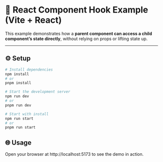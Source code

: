 # 🧩 React Component Hook Example (Vite + React)

This example demonstrates how a **parent component can access a child component’s state directly**, without relying on props or lifting state up.

---

## ⚙️ Setup

```bash
# Install dependencies
npm install
# or
pnpm install

# Start the development server
npm run dev
# or
pnpm run dev

# Start with install
npm run start
# or
pnpm run start
```

## 🌐 Usage

Open your browser at http://localhost:5173 to see the demo in action.
